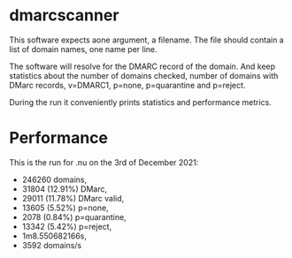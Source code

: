 # dmarcscanner

This software expects aone argument, a filename.
The file should contain a list of domain names, one name per line.

The software will resolve for the DMARC record of the domain.
And keep statistics about the number of domains checked,
number of domains with DMarc records, v=DMARC1, p=none, p=quarantine and p=reject.

During the run it conveniently prints statistics and performance metrics.

# Performance
This is the run for .nu on the 3rd of December 2021:
- 246260 domains,
- 31804 (12.91%) DMarc,
- 29011 (11.78%) DMarc valid,
- 13605 (5.52%) p=none,
- 2078 (0.84%) p=quarantine,
- 13342 (5.42%) p=reject,
- 1m8.550682166s,
- 3592 domains/s
